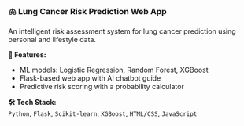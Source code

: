 

### 🫁 Lung Cancer Risk Prediction Web App
An intelligent risk assessment system for lung cancer prediction using personal and lifestyle data.

**🔧 Features:**
- ML models: Logistic Regression, Random Forest, XGBoost
- Flask-based web app with AI chatbot guide
- Predictive risk scoring with a probability calculator

**🛠️ Tech Stack:**  
`Python`, `Flask`, `Scikit-learn`, `XGBoost`, `HTML/CSS`, `JavaScript`

